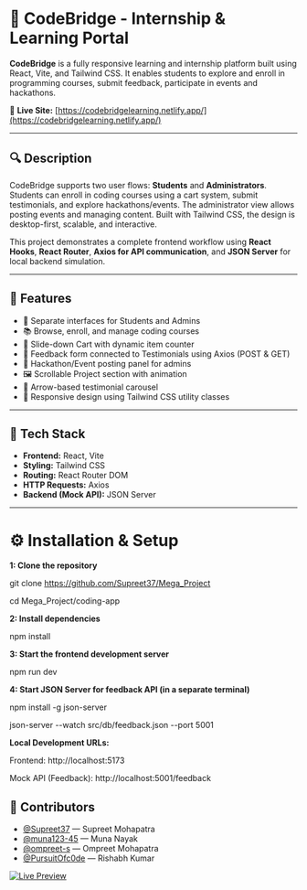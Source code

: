 # 🚀 CodeBridge - Internship & Learning Portal

**CodeBridge** is a fully responsive learning and internship platform built using React, Vite, and Tailwind CSS. It enables students to explore and enroll in programming courses, submit feedback, participate in events and hackathons.

🔗 **Live Site:** [https://codebridgelearning.netlify.app/](https://codebridgelearning.netlify.app/)

---

## 🔍 Description

CodeBridge supports two user flows: **Students** and **Administrators**. Students can enroll in coding courses using a cart system, submit testimonials, and explore hackathons/events. The administrator view allows posting events and managing content. Built with Tailwind CSS, the design is desktop-first, scalable, and interactive.

This project demonstrates a complete frontend workflow using **React Hooks**, **React Router**, **Axios for API communication**, and **JSON Server** for local backend simulation.

---

## 🧠 Features

- 👤 Separate interfaces for Students and Admins  
- 📚 Browse, enroll, and manage coding courses  
- 🛒 Slide-down Cart with dynamic item counter  
- 📝 Feedback form connected to Testimonials using Axios (POST & GET)  
- 🎯 Hackathon/Event posting panel for admins  
- 🖼️ Scrollable Project section with animation  
- 🔁 Arrow-based testimonial carousel  
- 📱 Responsive design using Tailwind CSS utility classes  

---

## 🧰 Tech Stack

- **Frontend:** React, Vite  
- **Styling:** Tailwind CSS  
- **Routing:** React Router DOM  
- **HTTP Requests:** Axios  
- **Backend (Mock API):** JSON Server  

---

# ⚙️ Installation & Setup

**1: Clone the repository**

git clone https://github.com/Supreet37/Mega_Project

cd Mega_Project/coding-app

**2: Install dependencies**

npm install

**3: Start the frontend development server**

npm run dev

**4: Start JSON Server for feedback API (in a separate terminal)**

npm install -g json-server

json-server --watch src/db/feedback.json --port 5001

**Local Development URLs:**

Frontend: http://localhost:5173

Mock API (Feedback): http://localhost:5001/feedback

## 👥 Contributors


- [@Supreet37](https://github.com/Supreet37) — Supreet Mohapatra  
- [@muna123-45](https://github.com/muna123-45) — Muna Nayak  
- [@ompreet-s](https://github.com/ompreet-s) — Ompreet Mohapatra  
- [@PursuitOfc0de](https://github.com/PursuitOfc0de) — Rishabh Kumar

[![Live Preview](https://img.shields.io/badge/Live%20Preview-%20-28a745?style=for-the-badge&labelColor=28a745&color=28a745)](https://codebridgelearning.netlify.app/)




